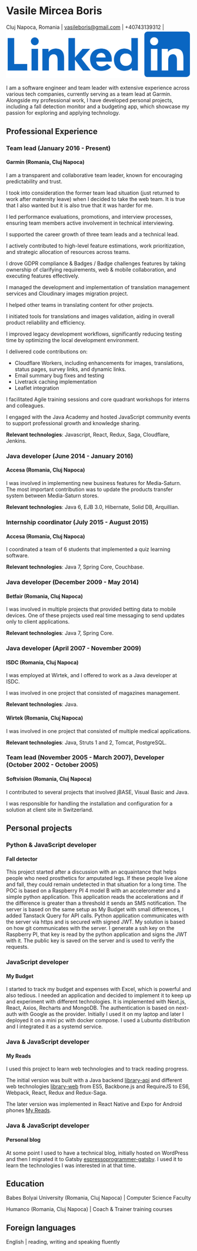 ﻿# Vasile Mircea Boris

Cluj Napoca, Romania | vasileboris@gmail.com | +40743139312 | [![LinkedIn](images/LinkedIn_logo.svg)](https://www.linkedin.com/in/vasileboris/)

I am a software engineer and team leader with extensive experience across various tech companies, currently serving as a team lead at Garmin. Alongside my professional work, I have developed personal projects, including a fall detection monitor and a budgeting app, which showcase my passion for exploring and applying technology.

## Professional Experience

### Team lead (January 2016 - Present)

#### Garmin (Romania, Cluj Napoca)

I am a transparent and collaborative team leader, known for encouraging predictability and trust.

I took into consideration the former team lead situation (just returned to work after maternity leave) when I decided to take the web team. It is true that I also wanted but it is also true that it was harder for me.

I led performance evaluations, promotions, and interview processes, ensuring team members active involvement in technical interviewing.

I supported the career growth of three team leads and a technical lead.

I actively contributed to high-level feature estimations, work prioritization, and strategic allocation of resources across teams.

I drove GDPR compliance & Badges / Badge challenges features by taking ownership of clarifying requirements, web & mobile collaboration, and executing features effectively.

I managed the development and implementation of translation management services and Cloudinary images migration project.

I helped other teams in translating content for other projects.

I initiated tools for translations and images validation, aiding in overall product reliability and efficiency.

I improved legacy development workflows, significantly reducing testing time by optimizing the local development environment.

I delivered code contributions on:
* Cloudflare Workers, including enhancements for images, translations, status pages, survey links, and dynamic links.
* Email summary bug fixes and testing
* Livetrack caching implementation
* Leaflet integration

I facilitated Agile training sessions and core quadrant workshops for interns and colleagues.

I engaged with the Java Academy and hosted JavaScript community events to support professional growth and knowledge sharing.

**Relevant technologies**: Javascript, React, Redux, Saga, Cloudflare, Jenkins.

### Java developer (June 2014 - January 2016)

#### Accesa (Romania, Cluj Napoca)

I was involved in implementing new business features for Media-Saturn. The most important
contribution was to update the products transfer system between Media-Saturn stores.

**Relevant technologies**: Java 6, EJB 3.0, Hibernate, Solid DB, Arquillian.

### Internship coordinator (July 2015 - August 2015)

#### Accesa (Romania, Cluj Napoca)

I coordinated a team of 6 students that implemented a quiz learning software.

**Relevant technologies**: Java 7, Spring Core, Couchbase.

### Java developer (December 2009 - May 2014)

#### Betfair (Romania, Cluj Napoca)

I was involved in multiple projects that provided betting data to mobile devices. One of these
projects used real time messaging to send updates only to client applications.

**Relevant technologies**: Java 7, Spring Core.

### Java developer (April 2007 - November 2009)

#### ISDC (Romania, Cluj Napoca)

I was employed at Wirtek, and I offered to work as a Java developer at ISDC.

I was involved in one project that consisted of magazines management.

**Relevant technologies**: Java.

#### Wirtek (Romania, Cluj Napoca)

I was involved in one project that consisted of multiple medical applications.

**Relevant technologies**: Java, Struts 1 and 2, Tomcat, PostgreSQL.

### Team lead (November 2005 - March 2007), Developer (October 2002 - October 2005)

#### Softvision (Romania, Cluj Napoca)

I contributed to several projects that involved jBASE, Visual Basic and Java.

I was responsible for handling the installation and configuration for a solution at client site in Switzerland. 

## Personal projects

### Python & JavaScript developer

#### Fall detector

This project started after a discussion with an acquaintance that helps people who need prosthetics for amputated legs. If these people live alone and fall, they could remain undetected in that situation for a long time. The POC is based on a Raspberry PI 4 model B with an accelerometer and a simple python application. This application reads the accelerations and if the difference is greater than a threshold it sends an SMS notification. The server is based on the same setup as My Budget with small differences, I added Tanstack Query for API calls.
Python application communicates with the server via https and is secured with signed JWT. My solution is based on how git communicates with the server. I generate a ssh key on the Raspberry PI, that key is read by the python application and signs the JWT with it. The public key is saved on the server and is used to verify the requests.

### JavaScript developer

#### My Budget

I started to track my budget and expenses with Excel, which is powerful and also tedious. I needed an application and decided to implement it to keep up and experiment with different technologies. It is implemented with Next.js, React, Axios, Recharts and MongoDB. The authentication is based on next-auth with Google as the provider. Initially I used it on my laptop and later I deployed it on a mini pc with docker compose. I used a Lubuntu distribution and I integrated it as a systemd service.

### Java & JavaScript developer

#### My Reads

I used this project to learn web technologies and to track reading progress. 

The initial version was built with a Java backend [library-api](https://github.com/vasileboris/library-api) and different web technologies [library-web](https://github.com/vasileboris/library-web) from ES5, Backbone.js and RequireJS to ES6, Webpack, React, Redux and Redux-Saga.

The later version was implemented in React Native and Expo for Android phones [My Reads](https://github.com/vasileboris/MyReads).

### Java & JavaScript developer

#### Personal blog

At some point I used to have a technical blog, initially hosted on WordPress and then I migrated it to Gatsby [espressoprogrammer-gatsby](https://github.com/vasileboris/espressoprogrammer-gatsby). I used it to learn the technologies I was interested in at that time.

## Education

Babes Bolyai University (Romania, Cluj Napoca) | Computer Science Faculty

Humanco (Romania, Cluj Napoca) | Coach & Trainer training courses

## Foreign languages

English | reading, writing and speaking fluently
